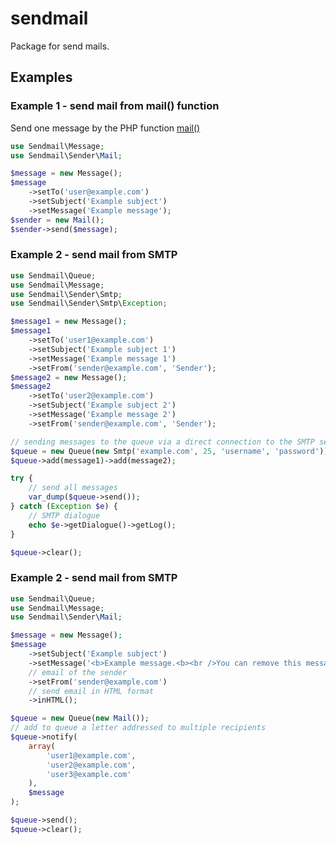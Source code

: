 # sendmail

Package for send mails.

## Examples

### Example 1 - send mail from mail() function

Send one message by the PHP function [mail()](http://php.net/manual/en/book.mail.php)

```php
use Sendmail\Message;
use Sendmail\Sender\Mail;

$message = new Message();
$message
	->setTo('user@example.com')
	->setSubject('Example subject')
	->setMessage('Example message');
$sender = new Mail();
$sender->send($message);
```

### Example 2 - send mail from SMTP

```php
use Sendmail\Queue;
use Sendmail\Message;
use Sendmail\Sender\Smtp;
use Sendmail\Sender\Smtp\Exception;

$message1 = new Message();
$message1
	->setTo('user1@example.com')
	->setSubject('Example subject 1')
	->setMessage('Example message 1')
	->setFrom('sender@example.com', 'Sender');
$message2 = new Message();
$message2
	->setTo('user2@example.com')
	->setSubject('Example subject 2')
	->setMessage('Example message 2')
	->setFrom('sender@example.com', 'Sender');

// sending messages to the queue via a direct connection to the SMTP server
$queue = new Queue(new Smtp('example.com', 25, 'username', 'password'));
$queue->add(message1)->add(message2);

try {
	// send all messages
	var_dump($queue->send());
} catch (Exception $e) {
	// SMTP dialogue
	echo $e->getDialogue()->getLog();
}

$queue->clear();
```


### Example 2 - send mail from SMTP

```php
use Sendmail\Queue;
use Sendmail\Message;
use Sendmail\Sender\Mail;

$message = new Message();
$message
	->setSubject('Example subject')
	->setMessage('<b>Example message.<b><br />You can remove this message.')
	// email of the sender
	->setFrom('sender@example.com')
	// send email in HTML format
	->inHTML();

$queue = new Queue(new Mail());
// add to queue a letter addressed to multiple recipients
$queue->notify(
	array(
		'user1@example.com',
		'user2@example.com',
		'user3@example.com'
	),
	$message
);

$queue->send();
$queue->clear();
```
